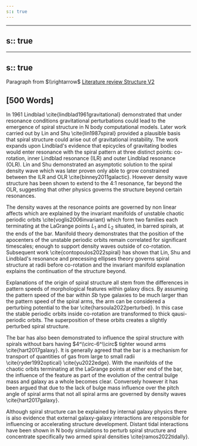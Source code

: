 ```yaml
---
s:: true
---
```

---
s:: true
---
---
s:: true
---
Paragraph from $\\rightarrow$ [Literature review Structure V2](./Literature%20review%20Structure%20V2.md)

## [500 Words]

In 1961 Lindblad \\cite{lindblad1961gravitational} demonstrated that under resonance conditions gravitational perturbations could lead to the emergence of spiral structure in N body computational models. Later work carried out by Lin and Shu  \\cite{lin1987spiral} provided a plausible basis that spiral structure could arise out of gravitational instability. The work expands upon Lindblad's evidence that epicycles of gravitating bodies would enter resonance with the spiral pattern at three distinct points: co-rotation, inner Lindblad resonance (ILR) and outer Lindblad resonance (OLR). Lin and Shu demonstrated an asymptotic solution to the spiral density wave which was later proven only able to grow constrained between the ILR and OLR \\cite{binney2011galactic}.  However density wave structure has been shown to extend to the 4:1 resonance, far beyond the OLR, suggesting that other physics governs the structure beyond certain resonances. 

The density waves at the resonance points are governed by non linear affects which are explained by the invariant manifolds of unstable chaotic periodic orbits \\cite{voglis2006invariant} which form two families each  terminating at the LaGrange points $L_1$ and $L_2$ situated, in barred spirals, at the ends of the bar. Manifold theory demonstrates that the position of the apocenters of the unstable periodic orbits remain correlated for significant timescales; enough to support density waves outside of co-rotation. Subsequent work \\cite{contopoulos2022spiral} has shown that Lin, Shu and Lindblad's resonance and precessing ellipses theory governs spiral structure at radii before co-rotation and the invariant manifold explanation explains the continuation of the structure beyond.

Explanations of the origin of spiral structure all stem from the differences in pattern speeds of morphological features within galaxy discs. By assuming the pattern speed of the bar within $Sb$ type galaxies to be much larger than the pattern speed of the spiral arms, the arm can be considered a perturbing potential to the bar \\cite{harsoula2022perturbed}.  In this case the stable periodic orbits inside co-rotation are transformed to thick qausi-periodic orbits. The superposition of these orbits creates a slightly perturbed spiral structure.  

The bar has also been demonstrated to influence the spiral structure with spirals without bars having $4^\\circ-6^\\circ$ tighter wound arms \\cite{hart2017galaxy}. It is generally agreed that the bar is a mechanism for transport of quantities of gas from large to small radii \\cite{ryder1992optical} \\cite{yu2022edge}.  With the manifolds of the chaotic orbits terminating at the LaGrange points at either end of the bar, the influence of the feature as part of the evolution of the central bulge mass and galaxy as a whole becomes clear.  Conversely however it has been argued that due to the lack of bulge mass influence over the pitch angle of spiral arms that not all spiral arms are governed by density waves \\cite{hart2017galaxy}.

Although spiral structure can be explained by internal galaxy physics there is also evidence that external galaxy-galaxy interactions are responsible for influencing or accelerating structure development. Distant tidal interactions have been shown in N body simulations to perturb spiral structure and concentrate specifically two armed spiral densities \\cite{ramos2022tidally}.
